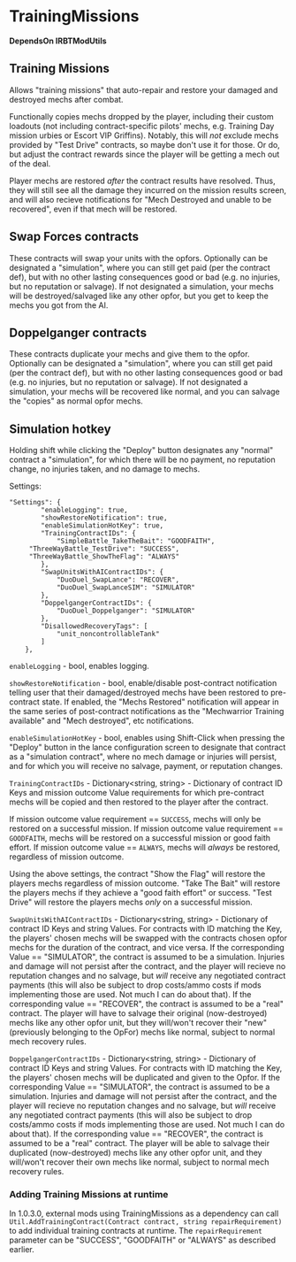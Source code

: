 # TrainingMissions

**DependsOn IRBTModUtils**

## Training Missions

Allows "training missions" that auto-repair and restore your damaged and destroyed mechs after combat.
 
Functionally copies mechs dropped by the player, including their custom loadouts (not including contract-specific pilots' mechs, e.g. Training Day mission urbies or Escort VIP Griffins). Notably, this will <i>not</i> exclude mechs provided by "Test Drive" contracts, so maybe don't use it for those. Or do, but adjust the contract rewards since the player will be getting a mech out of the deal.

Player mechs are restored <i>after</i> the contract results have resolved. Thus, they will still see all the damage they incurred on the mission results screen, and will also recieve notifications for "Mech Destroyed and unable to be recovered", even if that mech will be restored.


## Swap Forces contracts

These contracts will swap your units with the opfors. Optionally can be designated a "simulation", where you can still get paid (per the contract def), but with no other lasting consequences good or bad (e.g. no injuries, but no reputation or salvage). If not designated a simulation, your mechs will be destroyed/salvaged like any other opfor, but you get to keep the mechs you got from the AI.

## Doppelganger contracts

These contracts duplicate your mechs and give them to the opfor. Optionally can be designated a "simulation", where you can still get paid (per the contract def), but with no other lasting consequences good or bad (e.g. no injuries, but no reputation or salvage). If not designated a simulation, your mechs will be recovered like normal, and you can salvage the "copies" as normal opfor mechs.

## Simulation hotkey

Holding shift while clicking the "Deploy" button designates any "normal" contract a "simulation", for which there will be no payment, no reputation change, no injuries taken, and no damage to mechs.

Settings:

```
"Settings": {
		"enableLogging": true,
		"showRestoreNotification": true,
		"enableSimulationHotKey": true,
		"TrainingContractIDs": {
			"SimpleBattle_TakeTheBait": "GOODFAITH",
     "ThreeWayBattle_TestDrive": "SUCCESS",
     "ThreeWayBattle_ShowTheFlag": "ALWAYS"
		},
		"SwapUnitsWithAIContractIDs": {
			"DuoDuel_SwapLance": "RECOVER",
			"DuoDuel_SwapLanceSIM": "SIMULATOR"
		},
		"DoppelgangerContractIDs": {
			"DuoDuel_Doppelganger": "SIMULATOR"
		},
		"DisallowedRecoveryTags": [
			"unit_noncontrollableTank"
		]
	},
```

`enableLogging` - bool, enables logging.

`showRestoreNotification` - bool, enable/disable post-contract notification telling user that their damaged/destroyed mechs have been restored to pre-contract state. If enabled, the "Mechs Restored" notification will appear in the same series of post-contract notifications as the "Mechwarrior Training available" and "Mech destroyed", etc notifications.

`enableSimulationHotKey` - bool, enables using Shift-Click when pressing the "Deploy" button in the lance configuration screen to designate that contract as a "simulation contract", where no mech damage or injuries will persist, and for which you will receive no salvage, payment, or reputation changes.

`TrainingContractIDs` - Dictionary<string, string> - Dictionary of contract ID Keys and mission outcome Value requirements for which pre-contract mechs will be copied and then restored to the player after the contract.

If mission outcome value requirement == `SUCCESS`, mechs will only be restored on a successful mission. If mission outcome value requirement == `GOODFAITH`, mechs will be restored on a successful mission or good faith effort. If mission outcome value == `ALWAYS`, mechs will <i>always</i> be restored, regardless of mission outcome.

Using the above settings, the contract "Show the Flag" will restore the players mechs regardless of mission outcome. "Take The Bait" will restore the players mechs if they achieve a "good faith effort" or success. "Test Drive" will restore the players mechs <i>only</i> on a successful mission.


`SwapUnitsWithAIContractIDs` - Dictionary<string, string> - Dictionary of contract ID Keys and string Values. For contracts with ID matching the Key, the players' chosen mechs will be swapped with the contracts chosen opfor mechs for the duration of the contract, and vice versa. If the corresponding Value == "SIMULATOR", the contract is assumed to be a simulation. Injuries and damage will not persist after the contract, and the player will recieve no reputation changes and no salvage, but <i>will</i> receive any negotiated contract payments (this will also be subject to drop costs/ammo costs if mods implementing those are used. Not much I can do about that). If the corresponding value == "RECOVER", the contract is assumed to be a "real" contract. The player will have to salvage their original (now-destroyed) mechs like any other opfor unit, but they will/won't recover their "new" (previously belonging to the OpFor) mechs like normal, subject to normal mech recovery rules.

`DoppelgangerContractIDs` - Dictionary<string, string> - Dictionary of contract ID Keys and string Values. For contracts with ID matching the Key, the players' chosen mechs will be duplicated and given to the Opfor. If the corresponding Value == "SIMULATOR", the contract is assumed to be a simulation. Injuries and damage will not persist after the contract, and the player will recieve no reputation changes and no salvage, but <i>will</i> receive any negotiated contract payments (this will also be subject to drop costs/ammo costs if mods implementing those are used. Not much I can do about that). If the corresponding value == "RECOVER", the contract is assumed to be a "real" contract. The player will be able to salvage their duplicated (now-destroyed) mechs like any other opfor unit, and they will/won't recover their own mechs like normal, subject to normal mech recovery rules.

### Adding Training Missions at runtime

In 1.0.3.0, external mods using TrainingMissions as a dependency can call `Util.AddTrainingContract(Contract contract, string repairRequirement)` to add individual training contracts at runtime. The `repairRequirement` parameter can be "SUCCESS", "GOODFAITH" or "ALWAYS" as described earlier.
